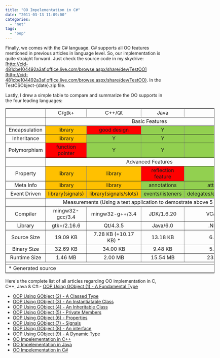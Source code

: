 ```yaml
---
title: "OO Impelementation in C#"
date: "2011-03-13 11:09:00"
categories: 
  - "net"
tags: 
  - "oop"
---
```


Finally, we comes with the C# language. C# supports all OO features mentioned in previous articles in language level. So, our implementation is quite straight forward. Just check the source code in my skydrive: [http://cid-481cbe104492a3af.office.live.com/browse.aspx/share/dev/TestOO](http://cid-481cbe104492a3af.office.live.com/browse.aspx/share/dev/TestOO). In the TestCSObject-{date}.zip file.

Lastly, I drew a simple table to compare and summarize the OO supports in the four leading languages:

<table style="text-align: center; width: 660px;" border="1" cellspacing="0" cellpadding="0"><tbody><tr><td style="width: 120px;"></td><td style="width: 130px;">C/gtk+</td><td style="width: 170px;">C++/Qt</td><td style="width: 130px;">Java</td><td style="width: 170px;">C#</td></tr><tr><td></td><td colspan="4">Basic Features</td></tr><tr><td>Encapsulation</td><td style="background-color: #ffc000;">library</td><td style="background-color: red;">good design</td><td style="background-color: #92d050;">Y</td><td style="background-color: #92d050;">Y</td></tr><tr><td>Inheritance</td><td style="background-color: #ffc000;">library</td><td style="background-color: #92d050;">Y</td><td style="background-color: #92d050;">Y</td><td style="background-color: #92d050;">Y</td></tr><tr><td>Polymorphism</td><td style="background-color: red;">function pointer</td><td style="background-color: #92d050;">Y</td><td style="background-color: #92d050;">Y</td><td style="background-color: #92d050;">Y</td></tr><tr><td></td><td colspan="4">Advanced Features</td></tr><tr><td>Property</td><td style="background-color: #ffc000;">library</td><td style="background-color: #ffc000;">library</td><td style="background-color: red;">reflection feature</td><td style="background-color: #92d050;">Y</td></tr><tr><td>Meta Info</td><td style="background-color: #ffc000;">library</td><td style="background-color: #ffc000;">library</td><td style="background-color: #92d050;">annotations</td><td style="background-color: #92d050;">attributes</td></tr><tr><td>Event Driven</td><td style="background-color: #ffc000;">library(signals)</td><td style="background-color: #ffc000;">library(signals/slots)</td><td style="background-color: #92d050;">events/listeners</td><td style="background-color: #92d050;">delegates/events/handlers</td></tr><tr><td></td><td colspan="4">Measurements (Using a test application to demostrate above 5 features)</td></tr><tr><td>Compiler</td><td>mingw32-gcc/3.4</td><td>mingw32-g++/3.4</td><td>JDK/1.6.20</td><td>VC#/2005</td></tr><tr><td>Library</td><td>gtk+/2.16.6</td><td>Qt/4.3.5</td><td>Java/6.0</td><td>.NET/2.0</td></tr><tr><td>Source Size</td><td>19.09 KB</td><td>7.28 KB (+10.17 KB) *</td><td>13.18 KB</td><td>6.28 KB</td></tr><tr><td>Binary Size</td><td>32.69 KB</td><td>34.00 KB</td><td>9.48 KB</td><td>5.50 KB</td></tr><tr><td>Runtime Size</td><td>1.46 MB</td><td>2.00 MB</td><td>15.54 MB</td><td>23.84 MB</td></tr><tr><td style="text-align: left;" colspan="5"></td></tr><tr><td style="text-align: left;" colspan="5">* Generated source</td></tr></tbody></table>

Here's the complete list of all articles regarding OO implementation in C, C++, Java & C#:- [OOP Using GObject (1) - A Fundamental Type](https://www.gonwan.com/2011/03/11/oop-using-gobject-1-a-fundamental-type/)
- [OOP Using GObject (2) - A Classed Type](https://www.gonwan.com/2011/03/11/oop-using-gobject-2-a-classed-type/)
- [OOP Using GObject (3) - An Instantiatable Class](https://www.gonwan.com/2011/03/11/oop-using-gobject-3-an-instantiatable-class/)
- [OOP Using GObject (4) - An Inheritable Class](https://www.gonwan.com/2011/03/11/oop-using-gobject-4-an-inheritable-class/)
- [OOP Using GObject (5) - Private Members](https://www.gonwan.com/2011/03/11/oop-using-gobject-5-private-members/)
- [OOP Using GObject (6) - Properties](https://www.gonwan.com/2011/03/11/oop-using-gobject-6-properties/)
- [OOP Using GObject (7) - Signals](https://www.gonwan.com/2011/03/11/oop-using-gobject-7-signals/)
- [OOP Using GObject (8) - An interface](https://www.gonwan.com/2011/03/11/oop-using-gobject-8-an-interface/)
- [OOP Using GObject (9) - A Dynamic Type](https://www.gonwan.com/2011/03/12/oop-using-gobject-9-a-dynamic-type/)
- [OO Impelementation in C++](https://www.gonwan.com/2011/03/13/oo-impelementation-in-cpp/)
- [OO Impelementation in Java](https://www.gonwan.com/2011/03/13/oo-impelementation-in-java/)
- [OO Impelementation in C#](https://www.gonwan.com/2011/03/13/oo-impelementation-in-csharp/)
